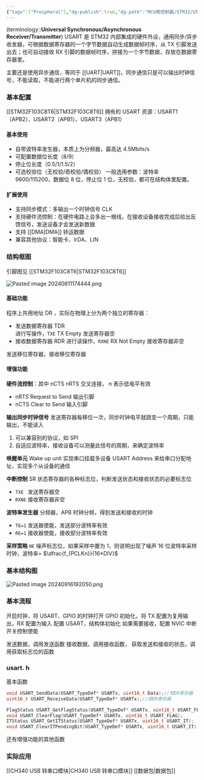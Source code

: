 ```yaml
---
{"tags":["Preipheral"],"dg-publish":true,"dg-path":"MCU微控制器/STM32/USART.md","permalink":"/MCU微控制器/STM32/USART/","dgPassFrontmatter":true,"noteIcon":"","created":"2024-09-17T11:36:41.299+08:00","updated":"2025-08-28T21:53:12.814+08:00"}
---
```



(terminology::**Universal Synchronous/Asynchronous Receiver/Transmitter**)
USART 是 STM32 内部集成的硬件外设，通用同步/异步收发器，可根据数据寄存器的一个字节数据自动生成数据帧时序，从 TX 引脚发送出去；也可自动接收 RX 引脚的数据帧时序，拼接为一个字节数据，存放在数据寄存器里。

主要还是使用异步通信，等同于 [[UART\|UART]]，同步通信只是可以输出时钟信号，不能读取，不能进行两个单片机的同步通信。

### 基本配置
[[STM32F103C8T6\|STM32F103C8T6]] 拥有的 USART 资源：USART1（APB2）、USART2（APB1）、USART3（APB1）

#### 基本使用
- 自带波特率发生器，本质上为分频器，最高达 4.5Mbits/s
- 可配置数据位长度（8/9）
- 停止位长度（0.5/1/1.5/2）
- 可选校验位（无校验/奇校验/偶校验）
一般选用参数：波特率 9600/115200，数据位 8 位，停止位 1 位，无校验，都可在结构体里配置。

#### 扩展使用
- 支持同步模式：多输出一个时钟信号 CLK
- 支持硬件流控制：在硬件电路上会多出一根线，在接收设备接收完成后给出反馈信号，发送设备才会发送新数据
- 支持 [[DMA\|DMA]] 转运数据
- 兼容其他协议：智能卡、IrDA、LIN


### 结构框图
引脚图见 [[STM32F103C8T6\|STM32F103C8T6]]

![Pasted image 20240811174444.png](/img/user/Functional%20files/Photo%20Resources/Pasted%20image%2020240811174444.png)

#### 基础功能
程序上共用地址 DR ，实际在物理上分为两个独立的寄存器：
- 发送数据寄存器 TDR  
	进行写操作，`TXE` TX Empty  发送寄存器空
- 接收数据寄存器 RDR 
	进行读操作，`RXNE` RX Not Empty  接收寄存器非空

发送移位寄存器，接收移位寄存器 

#### 增强功能
**硬件流控制**：其中 nCTS nRTS 交叉连接， n 表示低电平有效  
- nRTS  Request to Send 输出引脚
- nCTS  Clear to Send  输入引脚 

**输出同步时钟信号**  发送寄存器每移位一次，同步时钟电平就跳变一个周期，只能输出，不能读入
1. 可以兼容别的协议，如 SPI
2. 自适应波特率，接收设备可以测量此信号的周期，来确定波特率


**唤醒单元** Wake up unit   实现串口挂载多设备
USART Address 来给串口分配地址，实现多个从设备的通信

**中断控制**  SR 状态寄存器的各种标志位，判断发送状态和接收状态的必要标志位
- `TXE `  发送寄存器空
- `RXNE`  接收寄存器非空

**波特率发生器**   分频器，APB 时钟分频，得到发送和接收的时钟
- `TE=1`   发送器使能，发送部分波特率有效
- `RE=1`   接收器使能，接收部分波特率有效

**采样策略**  `NE` 噪声标志位，如果采样中置为 1，则说明出现了噪声
16 位波特率采样时钟，波特率= $\dfrac{f_{PCLKn}}{16*DIV}$


### 基本结构图
![Pasted image 20240916192050.png](/img/user/Functional%20files/Photo%20Resources/Pasted%20image%2020240916192050.png)

### 基本流程
开启时钟，将 USART、GPIO 的时钟打开
GPIO 初始化，将 TX 配置为复用输出，RX 配置为输入
配置 USART，结构体初始化
如果需要接收，配置 NVIC 中断
开关控制使能

发送数据，调用发送函数
接收数据，调用接收函数，
获取发送和接收的状态，调用获取标志位的函数

### usart. h
基本函数
```C
void USART_SendData(USART_TypeDef* USARTx, uint16_t Data);//写DR寄存器
uint16_t USART_ReceiveData(USART_TypeDef* USARTx);//读DR寄存器

FlagStatus USART_GetFlagStatus(USART_TypeDef* USARTx, uint16_t USART_FLAG);
void USART_ClearFlag(USART_TypeDef* USARTx, uint16_t USART_FLAG);
ITStatus USART_GetITStatus(USART_TypeDef* USARTx, uint16_t USART_IT);
void USART_ClearITPendingBit(USART_TypeDef* USARTx, uint16_t USART_IT);
```

还有增强功能的其他函数

### 实际应用
[[CH340 USB 转串口模块\|CH340 USB 转串口模块]]
[[数据包\|数据包]]


